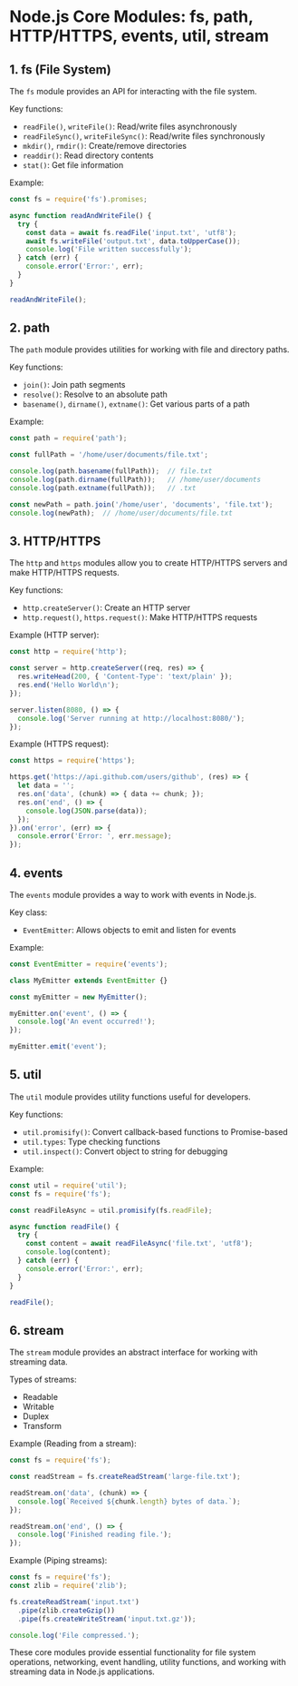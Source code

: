 # Node.js Core Modules: fs, path, HTTP/HTTPS, events, util, stream

## 1. fs (File System)

The `fs` module provides an API for interacting with the file system.

Key functions:
- `readFile()`, `writeFile()`: Read/write files asynchronously
- `readFileSync()`, `writeFileSync()`: Read/write files synchronously
- `mkdir()`, `rmdir()`: Create/remove directories
- `readdir()`: Read directory contents
- `stat()`: Get file information

Example:
```javascript
const fs = require('fs').promises;

async function readAndWriteFile() {
  try {
    const data = await fs.readFile('input.txt', 'utf8');
    await fs.writeFile('output.txt', data.toUpperCase());
    console.log('File written successfully');
  } catch (err) {
    console.error('Error:', err);
  }
}

readAndWriteFile();
```

## 2. path

The `path` module provides utilities for working with file and directory paths.

Key functions:
- `join()`: Join path segments
- `resolve()`: Resolve to an absolute path
- `basename()`, `dirname()`, `extname()`: Get various parts of a path

Example:
```javascript
const path = require('path');

const fullPath = '/home/user/documents/file.txt';

console.log(path.basename(fullPath));  // file.txt
console.log(path.dirname(fullPath));   // /home/user/documents
console.log(path.extname(fullPath));   // .txt

const newPath = path.join('/home/user', 'documents', 'file.txt');
console.log(newPath);  // /home/user/documents/file.txt
```

## 3. HTTP/HTTPS

The `http` and `https` modules allow you to create HTTP/HTTPS servers and make HTTP/HTTPS requests.

Key functions:
- `http.createServer()`: Create an HTTP server
- `http.request()`, `https.request()`: Make HTTP/HTTPS requests

Example (HTTP server):
```javascript
const http = require('http');

const server = http.createServer((req, res) => {
  res.writeHead(200, { 'Content-Type': 'text/plain' });
  res.end('Hello World\n');
});

server.listen(8080, () => {
  console.log('Server running at http://localhost:8080/');
});
```

Example (HTTPS request):
```javascript
const https = require('https');

https.get('https://api.github.com/users/github', (res) => {
  let data = '';
  res.on('data', (chunk) => { data += chunk; });
  res.on('end', () => {
    console.log(JSON.parse(data));
  });
}).on('error', (err) => {
  console.error('Error: ', err.message);
});
```

## 4. events

The `events` module provides a way to work with events in Node.js.

Key class:
- `EventEmitter`: Allows objects to emit and listen for events

Example:
```javascript
const EventEmitter = require('events');

class MyEmitter extends EventEmitter {}

const myEmitter = new MyEmitter();

myEmitter.on('event', () => {
  console.log('An event occurred!');
});

myEmitter.emit('event');
```

## 5. util

The `util` module provides utility functions useful for developers.

Key functions:
- `util.promisify()`: Convert callback-based functions to Promise-based
- `util.types`: Type checking functions
- `util.inspect()`: Convert object to string for debugging

Example:
```javascript
const util = require('util');
const fs = require('fs');

const readFileAsync = util.promisify(fs.readFile);

async function readFile() {
  try {
    const content = await readFileAsync('file.txt', 'utf8');
    console.log(content);
  } catch (err) {
    console.error('Error:', err);
  }
}

readFile();
```

## 6. stream

The `stream` module provides an abstract interface for working with streaming data.

Types of streams:
- Readable
- Writable
- Duplex
- Transform

Example (Reading from a stream):
```javascript
const fs = require('fs');

const readStream = fs.createReadStream('large-file.txt');

readStream.on('data', (chunk) => {
  console.log(`Received ${chunk.length} bytes of data.`);
});

readStream.on('end', () => {
  console.log('Finished reading file.');
});
```

Example (Piping streams):
```javascript
const fs = require('fs');
const zlib = require('zlib');

fs.createReadStream('input.txt')
  .pipe(zlib.createGzip())
  .pipe(fs.createWriteStream('input.txt.gz'));

console.log('File compressed.');
```

These core modules provide essential functionality for file system operations, networking, event handling, utility functions, and working with streaming data in Node.js applications.
